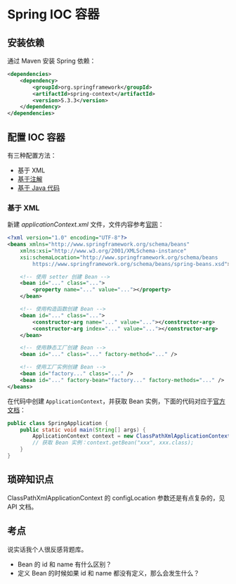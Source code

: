 # Spring IOC 容器

## 安装依赖
通过 Maven 安装 Spring 依赖：
``` xml
<dependencies>
    <dependency>
        <groupId>org.springframework</groupId>
        <artifactId>spring-context</artifactId>
        <version>5.3.3</version>
    </dependency>
</dependencies>
```

## 配置 IOC 容器
有三种配置方法：
- 基于 XML
- [基于注解](https://docs.spring.io/spring-framework/docs/current/reference/html/core.html#beans-annotation-config)
- [基于 Java 代码](https://docs.spring.io/spring-framework/docs/current/reference/html/core.html#beans-java)

### 基于 XML
新建 *applicationContext.xml* 文件，文件内容参考[官网](https://docs.spring.io/spring-framework/docs/current/reference/html/core.html#beans-factory-metadata)：
``` xml
<?xml version="1.0" encoding="UTF-8"?>
<beans xmlns="http://www.springframework.org/schema/beans"
    xmlns:xsi="http://www.w3.org/2001/XMLSchema-instance"
    xsi:schemaLocation="http://www.springframework.org/schema/beans
        https://www.springframework.org/schema/beans/spring-beans.xsd">

    <!-- 使用 setter 创建 Bean -->
    <bean id="..." class="...">  
        <property name="..." value="..."></property>
    </bean>

    <!-- 使用构造函数创建 Bean -->
    <bean id="..." class="...">
        <constructor-arg name="..." value="..."></constructor-arg>
        <constructor-arg index="..." value="..."></constructor-arg>
    </bean>

    <!-- 使用静态工厂创建 Bean -->
    <bean id="..." class="..." factory-method="..." />

    <!-- 使用工厂实例创建 Bean -->
    <bean id="factory..." class="..." />
    <bean id="..." factory-bean="factory..." factory-methods="..." />
</beans>
```

在代码中创建 `ApplicationContext`，并获取 Bean 实例，下面的代码对应于[官方文档](https://docs.spring.io/spring-framework/docs/current/reference/html/core.html#beans-factory-client)：
``` java
public class SpringApplication {
    public static void main(String[] args) {
        ApplicationContext context = new ClassPathXmlApplicationContext("applicationContext.xml");
        // 获取 Bean 实例：context.getBean("xxx", xxx.class);
    }
}
```

## 琐碎知识点
ClassPathXmlApplicationContext 的 configLocation 参数还是有点复杂的，见 API 文档。

## 考点
说实话我个人很反感背题库。
- Bean 的 id 和 name 有什么区别？
- 定义 Bean 的时候如果 id 和 name 都没有定义，那么会发生什么？
